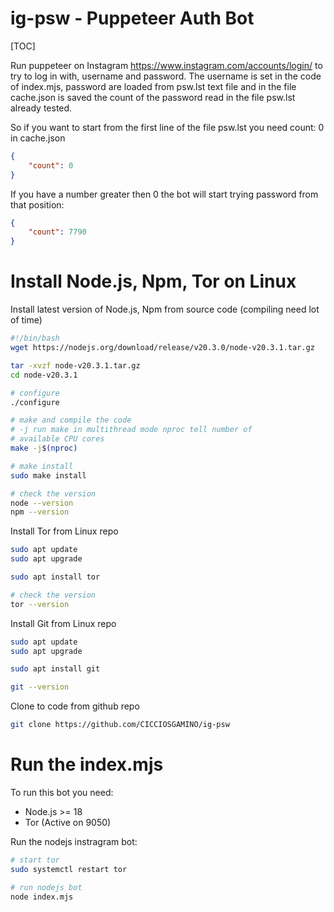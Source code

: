ig-psw - Puppeteer Auth Bot
===========================
[TOC]

Run puppeteer on Instagram https://www.instagram.com/accounts/login/ to try to log in with, username and password. The username is set in the code of index.mjs, password are loaded from psw.lst text file and in the file cache.json is saved the count of the password read in the file psw.lst already tested.

So if you want to start from the first line of the file psw.lst you need count: 0 in cache.json

```json
{
    "count": 0
}
```

If you have a number greater then 0 the bot will start trying password from that position:

```json
{
    "count": 7790
}
```

# Install Node.js, Npm, Tor on Linux
Install latest version of Node.js, Npm from source code (compiling need lot of time)

```bash
#!/bin/bash
wget https://nodejs.org/download/release/v20.3.0/node-v20.3.1.tar.gz

tar -xvzf node-v20.3.1.tar.gz
cd node-v20.3.1

# configure
./configure

# make and compile the code
# -j run make in multithread mode nproc tell number of
# available CPU cores
make -j$(nproc)

# make install 
sudo make install

# check the version
node --version
npm --version
```

Install Tor from Linux repo

```bash
sudo apt update
sudo apt upgrade

sudo apt install tor

# check the version
tor --version
```

Install Git from Linux repo

```bash
sudo apt update
sudo apt upgrade

sudo apt install git

git --version
```

Clone to code from github repo

```bash
git clone https://github.com/CICCIOSGAMINO/ig-psw
```

# Run the index.mjs
To run this bot you need:

- Node.js >= 18
- Tor   (Active on 9050)

Run the nodejs instragram bot:

```bash
# start tor
sudo systemctl restart tor

# run nodejs bot
node index.mjs
```